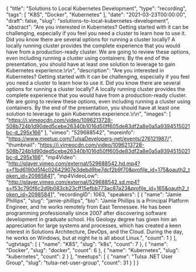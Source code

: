 {
  "title": "Solutions to Local Kubernetes Development",
  "type": "recording",
  "tags": [
    "K8S",
    "Docker",
    "Kubernetes"
  ],
  "date": "2021-03-23T00:00:00",
  "draft": false,
  "slug": "solutions-to-local-kubernetes-development",
  "abstract": "Are you interested in Kubernetes? Getting started with it can be challenging, especially if you feel you need a cluster to learn how to use it. Did you know there are several options for running a cluster locally? A locally running cluster provides the complete experience that you would have from a production-ready cluster. We are going to review these options, even including running a cluster using containers. By the end of the presentation, you should have at least one solution to leverage to gain Kubernetes experience.\r\n",
  "description": "Are you interested in Kubernetes? Getting started with it can be challenging, especially if you feel you need a cluster to learn how to use it. Did you know there are several options for running a cluster locally? A locally running cluster provides the complete experience that you would have from a production-ready cluster. We are going to review these options, even including running a cluster using containers. By the end of the presentation, you should have at least one solution to leverage to gain Kubernetes experience.\r\n",
  "images": [
    "https://i.vimeocdn.com/video/1096213728-508b724b1d90ded5cebe26340b1016d50ff605de83df2a8e0a5a9394515021bc-d_295x166"
  ],
  "vimeo": "529688542",
  "moreinfo": "https://www.meetup.com/TulsaDevelopers-net/events/276121987/",
  "thumbnail": "https://i.vimeocdn.com/video/1096213728-508b724b1d90ded5cebe26340b1016d50ff605de83df2a8e0a5a9394515021bc-d_295x166",
  "mp4Video": "http://player.vimeo.com/external/529688542.hd.mp4?s=f1bd6190d5f4c02642907e3debd9be7dcf2b9f70&profile_id=175&oauth2_token_id=20985841",
  "mp4VideoLow": "http://player.vimeo.com/external/529688542.sd.mp4?s=f53c790f6c2d9b083cb23cff15efbb773ac87a23&profile_id=165&oauth2_token_id=20985841",
  "recordingID": 1063,
  "speakers": [
    {
      "name": "Jamie Phillips",
      "slug": "jamie-phillips",
      "bio": "Jamie Phillips is a Principal Platform Engineer, and he works remotely from East Tennessee. He has been programming professionally since 2007 after discovering software development in graduate school. His Geology degree has given him an appreciation for large systems and processes, which has created a keen interest in Solutions Architecture, DevOps, and the Cloud. During the day, he works on Windows, but at night he is all about Linux.",
      "count": 1
    }
  ],
  "ugtvtags": [
    {
      "name": "K8S",
      "slug": "k8s",
      "count": 7
    },
    {
      "name": "Docker",
      "slug": "docker",
      "count": 6
    },
    {
      "name": "Kubernetes",
      "slug": "kubernetes",
      "count": 2
    }
  ],
  "meetups": [
    {
      "name": "Tulsa .NET User Group",
      "slug": "tulsa-net-user-group",
      "count": 31
    }
  ]
}